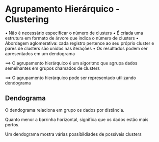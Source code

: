 # Agrupamento Hierárquico - Clustering

• Não é necessário especificar o número de clusters
• É criada uma estrutura em formato de árvore que indica o número de
clusters
• Abordagem aglomerativa: cada registro pertence ao seu próprio
cluster e pares de clusters são unidos nas iterações
• Os resultados podem ser apresentados em um dendograma

==> O agrupamento hierárquico é um algoritmo que agrupa dados semelhantes em grupos chamados de clusters

==> O agrupamento hierárquico pode ser representado utilizando dendograma

## Dendograma

O dendograma relaciona em grupo os dados por distância. 

Quanto menor a barrinha horizontal, significa que os dados estão mais pertos.

Um dendograma mostra várias possíbildiades de possíveis clusters
